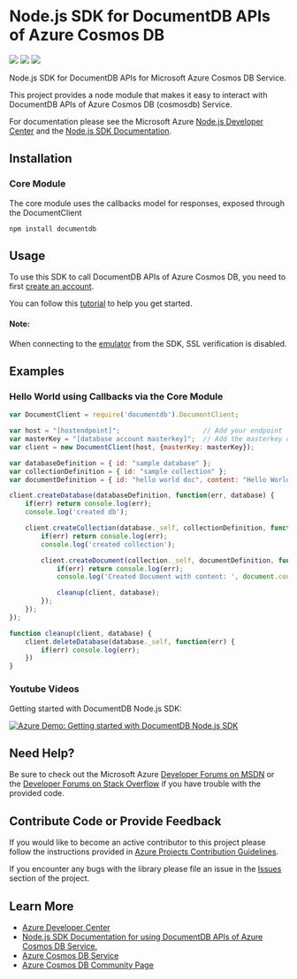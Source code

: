 # Node.js SDK for DocumentDB APIs of Azure Cosmos DB

![](https://img.shields.io/npm/v/documentdb.svg)
![](https://img.shields.io/npm/dm/documentdb.svg)
![](https://img.shields.io/github/issues/azure/azure-documentdb-node.svg)

Node.js SDK for DocumentDB APIs for Microsoft Azure Cosmos DB Service.

This project provides a node module that makes it easy to interact with DocumentDB APIs of Azure Cosmos DB (cosmosdb) Service.

For documentation please see the Microsoft Azure [Node.js Developer Center](http://azure.microsoft.com/en-us/develop/nodejs/) and the [ Node.js SDK Documentation](http://azure.github.io/azure-documentdb-node/).

## Installation
### Core Module

The core module uses the callbacks model for responses, exposed through the DocumentClient 

    npm install documentdb


## Usage

To use this SDK to call DocumentDB APIs of Azure Cosmos DB, you need to first [create an account](https://docs.microsoft.com/en-us/azure/cosmos-db/create-documentdb-nodejs).

You can follow this [tutorial](https://docs.microsoft.com/en-us/azure/cosmos-db/documentdb-nodejs-application) to help you get started.

#### Note:
When connecting to the [emulator](https://docs.microsoft.com/en-us/azure/cosmos-db/local-emulator) from the SDK, SSL verification is disabled. 

## Examples
### Hello World using Callbacks via the Core Module

```js
var DocumentClient = require('documentdb').DocumentClient;

var host = "[hostendpoint]";                     // Add your endpoint
var masterKey = "[database account masterkey]";  // Add the masterkey of the endpoint
var client = new DocumentClient(host, {masterKey: masterKey});

var databaseDefinition = { id: "sample database" };
var collectionDefinition = { id: "sample collection" };
var documentDefinition = { id: "hello world doc", content: "Hello World!" };

client.createDatabase(databaseDefinition, function(err, database) {
    if(err) return console.log(err);
    console.log('created db');

    client.createCollection(database._self, collectionDefinition, function(err, collection) {
        if(err) return console.log(err);
        console.log('created collection');

        client.createDocument(collection._self, documentDefinition, function(err, document) {
            if(err) return console.log(err);
            console.log('Created Document with content: ', document.content);

            cleanup(client, database);
        });
    });
});

function cleanup(client, database) {
    client.deleteDatabase(database._self, function(err) {
        if(err) console.log(err);
    })
}
```

### Youtube Videos

Getting started with DocumentDB Node.js SDK:

[![Azure Demo: Getting started with DocumentDB Node.js SDK](http://img.youtube.com/vi/UAE7h9PCZjA/0.jpg)](http://www.youtube.com/watch?v=UAE7h9PCZjA)

## Need Help?

Be sure to check out the Microsoft Azure [Developer Forums on MSDN](https://social.msdn.microsoft.com/forums/azure/en-US/home?forum=AzureDocumentDB) or the [Developer Forums on Stack Overflow](https://stackoverflow.com/questions/tagged/azure-cosmosdb) if you have trouble with the provided code.

## Contribute Code or Provide Feedback

If you would like to become an active contributor to this project please follow the instructions provided in [Azure Projects Contribution Guidelines](http://azure.github.io/guidelines.html).

If you encounter any bugs with the library please file an issue in the [Issues](https://github.com/Azure/azure-documentdb-node/issues) section of the project.

## Learn More

* [Azure Developer Center](http://azure.microsoft.com/en-us/develop/nodejs)
* [Node.js SDK Documentation for using DocumentDB APIs of Azure Cosmos DB Service.](http://azure.github.io/azure-documentdb-node/)
* [Azure Cosmos DB Service](https://azure.microsoft.com/en-us/blog/dear-documentdb-customers-welcome-to-azure-cosmos-db/)
* [Azure Cosmos DB Community Page](https://docs.microsoft.com/en-us/azure/cosmos-db/community)
